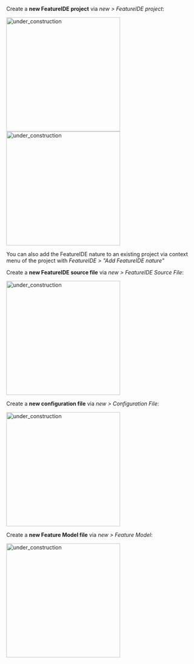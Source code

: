 Create a **new FeatureIDE project** via _new > FeatureIDE project_:

<img height="300" alt="under_construction" src="https://github.com/tthuem/FeatureIDE/wiki/Assets/Wizards/NewProjectWizard1.PNG">
<img height="300" alt="under_construction" src="https://github.com/tthuem/FeatureIDE/wiki/Assets/Wizards/NewProjectWizard2.PNG">

You can also add the FeatureIDE nature to an existing project via context menu of the project with _FeatureIDE > "Add FeatureIDE nature"_

Create a **new FeatureIDE source file** via _new > FeatureIDE Source File_:

<img width="300" alt="under_construction" src="https://github.com/tthuem/FeatureIDE/wiki/Assets/Wizards/SourceFileWizard.PNG">

Create a **new configuration file** via _new > Configuration File_:

<img width="300" alt="under_construction" src="https://github.com/tthuem/FeatureIDE/wiki/Assets/Wizards/ConfigurationFileWizard.PNG">

Create a **new Feature Model file** via _new > Feature Model_:

<img width="300" alt="under_construction" src="https://github.com/tthuem/FeatureIDE/wiki/Assets/Wizards/ModelWizard.PNG">